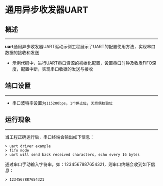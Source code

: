 # 通用异步收发器UART
## 概述
***
**uart**通用异步收发器UART驱动示例工程展示了UART的配置使用方法，实现串口数据的接收和发送
- 示例代码中，进行UART串口资源的初始化配置，设置串口时钟及收发FIFO深度，配置中断，实现串口收据的发送与接收

## 端口设置
***
-  串口波特率设置为``115200bps``，``1个停止位``，``无奇偶校验位``

## 运行现象
***
当工程正确运行后，串口终端会输出如下信息：
```
> uart driver example
> fifo mode
> uart will send back received characters, echo every 16 bytes
```
通过串口手动输入字符串，如：1234567887654321，则串口终端会收到如下信息：
```
> 1234567887654321
```

